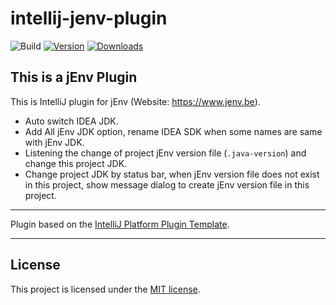 # intellij-jenv-plugin

![Build](https://github.com/JokingAboutLife/intellij-jenv-plugin/workflows/Build/badge.svg)
[![Version](https://img.shields.io/jetbrains/plugin/v/PLUGIN_ID.svg)](https://plugins.jetbrains.com/plugin/PLUGIN_ID)
[![Downloads](https://img.shields.io/jetbrains/plugin/d/PLUGIN_ID.svg)](https://plugins.jetbrains.com/plugin/PLUGIN_ID)

<!-- Plugin description -->

## This is a jEnv Plugin
This is IntelliJ plugin for jEnv (Website: https://www.jenv.be).

- Auto switch IDEA JDK.
- Add All jEnv JDK option, rename IDEA SDK when some names are same with jEnv JDK.
- Listening the change of project jEnv version file (`.java-version`) and change this project JDK.
- Change project JDK by status bar, when jEnv version file does not exist in this project, show message dialog to create jEnv version file in this project.

<!-- Plugin description end -->

---

Plugin based on the [IntelliJ Platform Plugin Template][template].

---

## License
This project is licensed under the [MIT license].

[template]: https://github.com/JetBrains/intellij-platform-plugin-template
[docs:plugin-description]: https://plugins.jetbrains.com/docs/intellij/plugin-user-experience.html#plugin-description-and-presentation
[jEnv]: https://www.jenv.be
[MIT license]: https://github.com/JokingAboutLife/intellij-jenv-plugin/blob/8969efeb61b4cc2aaea465fb07ccac5bbca04272/LICENSE
